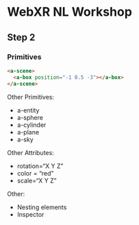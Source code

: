 # WebXR NL Workshop
## Step 2
### Primitives

``` html
<a-scene>​
  <a-box position="-1 0.5 -3"></a-box>​
</a-scene>​
```

Other Primitives:​
* a-entity​
* a-sphere​
* a-cylinder​
* a-plane​
* a-sky

Other Attributes:​
* rotation=“X Y Z”​
* color = “red” ​
* scale=“X Y Z”​

Other:​
* Nesting elements​
* Inspector​
​
​​
​